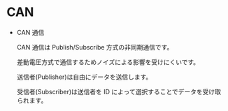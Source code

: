 # CAN

-   CAN 通信

    CAN 通信は Publish/Subscribe 方式の非同期通信です。

    差動電圧方式で通信するためノイズによる影響を受けにくいです。

    送信者(Publisher)は自由にデータを送信します。

    受信者(Subscriber)は送信者を ID によって選択することでデータを受け取られます。
